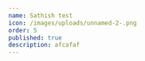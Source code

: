 ```yaml
---
name: Sathish test
icon: /images/uploads/unnamed-2-.png
order: 5
published: true
description: afcafaf
---
```

